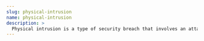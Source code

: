 ```yaml
---
slug: physical-intrusion
name: physical-intrusion
description: >
  Physical intrusion is a type of security breach that involves an attacker physically entering a secure area without authorization`
---
```

